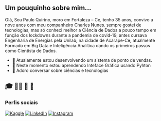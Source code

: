 ## Um pouquinho sobre mim...

Olá, Sou Paulo Quirino, moro em Fortaleza – Ce, tenho 35 anos, convivo a nove anos com meu companheiro Charles Nunes. sempre gostei de tecnologias, mas só conheci melhor a Ciência de Dados a pouco tempo em função dos lockdowns durante a pandemia de covid-19, antes cursava Engenharia de Energias pela Unilab, na cidade de Acarape-Ce, atualmente Formado em Big Data e Inteligência Analítica dando os primeiros passos como Cientista de Dados.


- 🔭 Atualamente estou desenvolvendo um sistema de ponto de vendas.
- 🌱 Neste momento estou aprendendo Inteface Gráfica usando Pyhton
- 💬 Adoro conversar sobre ciências e tecnologias 

## :mortar_board: :man_scientist: :microscope: :game_die:

### Perfis sociais
[![Kaggle](https://img.shields.io/badge/Kaggle-%23FF6B00.svg?style=flat&logo=kaggle&logoColor=white)](https://www.kaggle.com/pauloquirinocd)
[![LinkedIn](https://img.shields.io/badge/LinkedIn-Profile-blue?style=flat&logo=linkedin)](https://www.linkedin.com/feed/)
[![Instagram](https://img.shields.io/badge/Instagram-Profile-orange?style=flat&logo=instagram)](https://www.instagram.com/pauloqneto/)
